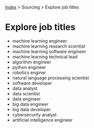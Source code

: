 [Index](../../README.md) > Sourcing > Explore job titles

# Explore job titles

- machine learning engineer
- machine learning research scientist
- machine learning software engineer
- machine learning technical lead
- algorithm engineer
- python engineer
- robotics enginer
- natural language processing scientist
- software developer
- data analyst
- data scientist
- data engineer
- big data engineer
- big data developer
- cybersecurity analyst
- artificial intelligence engineer
